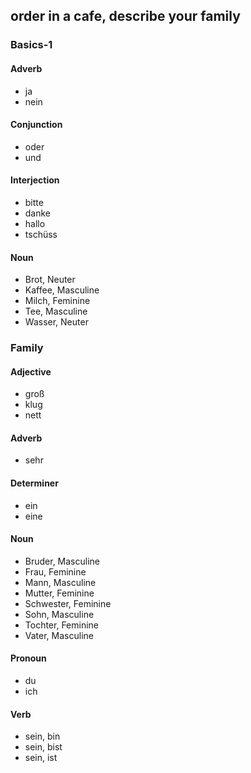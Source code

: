 ## order in a cafe, describe your family
### Basics-1
#### Adverb
- ja
- nein
#### Conjunction
- oder
- und
#### Interjection
- bitte
- danke
- hallo
- tschüss
#### Noun
- Brot, Neuter
- Kaffee, Masculine
- Milch, Feminine
- Tee, Masculine
- Wasser, Neuter
### Family
#### Adjective
- groß
- klug
- nett
#### Adverb
- sehr
#### Determiner
- ein
- eine
#### Noun
- Bruder, Masculine
- Frau, Feminine
- Mann, Masculine
- Mutter, Feminine
- Schwester, Feminine
- Sohn, Masculine
- Tochter, Feminine
- Vater, Masculine
#### Pronoun
- du
- ich
#### Verb
- sein, bin
- sein, bist
- sein, ist
